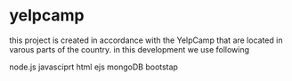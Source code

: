 # yelpcamp
this project is created in accordance with the YelpCamp that are located in varous parts of the country.
in this development we use following

node.js
javasciprt
html
ejs
mongoDB
bootstap

